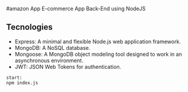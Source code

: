 #amazon App
E-commerce App Back-End using NodeJS
## Tecnologies
- Express: A minimal and flexible Node.js web application framework.
- MongoDB: A NoSQL database.
- Mongoose: A MongoDB object modeling tool designed to work in an asynchronous environment.
- JWT: JSON Web Tokens for authentication.

```paython
start:
npm index.js

```